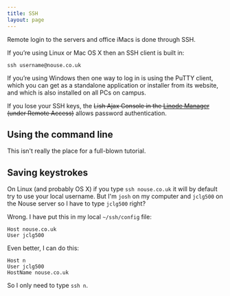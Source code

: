 ```yaml
---
title: SSH
layout: page
---
```


Remote login to the servers and office iMacs is done through SSH. 

If you’re using Linux or Mac OS X then an SSH client is built in:

    ssh username@nouse.co.uk

If you’re using Windows then one way to log in is using the PuTTY client, which you can get as a standalone application or installer from its website, and which is also installed on all PCs on campus.

If you lose your SSH keys, the <del>Lish Ajax Console in the [Linode Manager](https://manager.linode.com/session/index) (under Remote Access)</del> allows password authentication.

## Using the command line

This isn't really the place for a full-blown tutorial. 

## Saving keystrokes

On Linux (and probably OS X) if you type `ssh nouse.co.uk` it will by default try to use your local username. But I'm `josh` on my computer and `jclg500` on the Nouse server so I have to type `jclg500` right?

Wrong. I have put this in my local `~/ssh/config` file:

    Host nouse.co.uk
    User jclg500

Even better, I can do this:

    Host n
    User jclg500
    HostName nouse.co.uk

So I only need to type `ssh n`.

